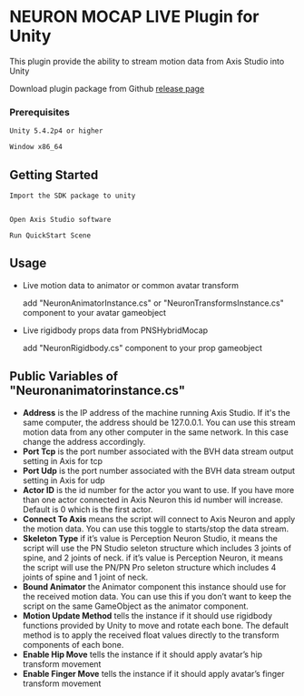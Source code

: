 # NEURON MOCAP LIVE Plugin for Unity
 
This plugin provide the ability to stream motion data from Axis Studio into Unity

Download plugin package from Github  [release page](https://github.com/pnmocap/Neuron_Mocap_Live_Unity/releases)

### Prerequisites
  
```
Unity 5.4.2p4 or higher

Window x86_64
```
 
## Getting Started
 
```
Import the SDK package to unity


Open Axis Studio software

Run QuickStart Scene
```
 
## Usage

* Live motion data to animator or common avatar transform

  add "NeuronAnimatorInstance.cs" or "NeuronTransformsInstance.cs" component to your avatar gameobject
  
* Live  rigidbody props data from PNSHybridMocap

  add "NeuronRigidbody.cs" component to your prop gameobject


## Public Variables of "Neuronanimatorinstance.cs"

*	**Address** is the IP address of the machine running Axis Studio. If it's the same computer, the address should be 127.0.0.1. You can use this stream motion data from any other computer in the same network. In this case change the address accordingly.
*	**Port Tcp** is the port number associated with the BVH data stream output setting in Axis for tcp
*	**Port Udp** is the port number associated with the BVH data stream output setting in Axis for udp
*	**Actor ID** is the id number for the actor you want to use. If you have more than one actor connected in Axis Neuron this id number will increase. Default is 0 which is the first actor. 
*	**Connect To Axis** means the script will connect to Axis Neuron and apply the motion data. You can use this toggle to starts/stop the data stream.
*	**Skeleton Type** if it’s value is Perception Neuron Studio, it means the script will use the PN Studio seleton structure which includes 3 joints of spine, and 2 joints of neck. 
    if it’s value is Perception Neuron, it means the script will use the PN/PN Pro seleton structure which includes 4 joints of spine and 1 joint of neck.
*   **Bound Animator** the Animator component this instance should use for the received motion data. You can use this if you don’t want to keep the script on the same GameObject as the animator component.
*   **Motion Update Method** tells the instance if it should use rigidbody functions provided by Unity to move and rotate each bone. The default method is to apply the received float values directly to the transform components of each bone.
*   **Enable Hip Move** tells the instance if it should apply avatar’s hip transform movement
*   **Enable Finger Move** tells the instance if it should apply avatar’s finger transform movement
